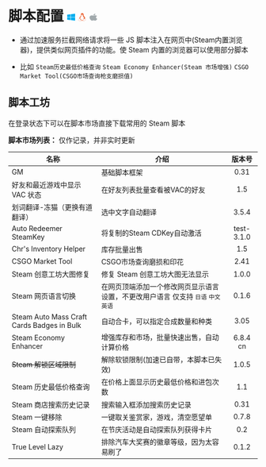 # 脚本配置 <img src="../../../.vuepress/public/Brands/windows.svg" width="16" height="16" /> <img src="../../../.vuepress/public/Brands/linux.svg" width="16" height="16" /> <img src="../../../.vuepress/public/Brands/apple.svg" width="16" height="16" />

- 通过加速服务拦截网络请求将一些 JS 脚本注入在网页中(Steam内置浏览器)，提供类似网页插件的功能。使 Steam 内置的浏览器可以使用部分脚本

- 比如 `Steam历史最低价格查询` `Steam Economy Enhancer(Steam 市场增强)` `CSGO Market Tool(CSGO市场查询枪支磨损值)`

## 脚本工坊

在登录状态下可以在脚本市场直接下载常用的 Steam 脚本

**脚本市场列表：** 仅作记录，并非实时更新

名称|介绍|版本号
-|-|:-:
GM|基础脚本框架|0.31
好友和最近游戏中显示 VAC 状态|在好友列表批量查看被VAC的好友|1.5
划词翻译-冻猫（更换有道翻译）|选中文字自动翻译|3.5.4
Auto Redeemer SteamKey|将复制的Steam CDKey自动激活|test-3.1.0
Chr's Inventory Helper|库存批量出售|1.5
CSGO Market Tool|CSGO市场查询磨损和印花|2.41
Steam 创意工坊大图修复|修复 Steam 创意工坊大图无法显示|1.0.0
Steam 网页语言切换|在网页顶端添加一个修改网页显示语言设置，不更改用户语言 仅支持 `日语` `中文` `英语`|0.1.6
Steam Auto Mass Craft Cards Badges in Bulk|自动合卡，可以指定合成数量和种类|3.05
Steam Economy Enhancer|增强库存和市场，批量快速出售，自动计算价格|6.8.4 cn
~~Steam 解锁区域限制~~|解除软锁限制(加速已自带，本脚本已失效)|1.0.5
Steam 历史最低价格查询|在价格上面显示历史最低价格和进包次数|1.1
Steam 商店搜索历史记录|搜索输入框添加搜索历史记录|0.31
Steam 一键移除|一键取关鉴赏家，游戏，清空愿望单|0.7.8
Steam 自动探索队列|在节庆活动是自动探索队列获得卡片|0.2
True Level Lazy|排除汽车大奖赛的徽章等级，因为太容易刷了|0.1.2
